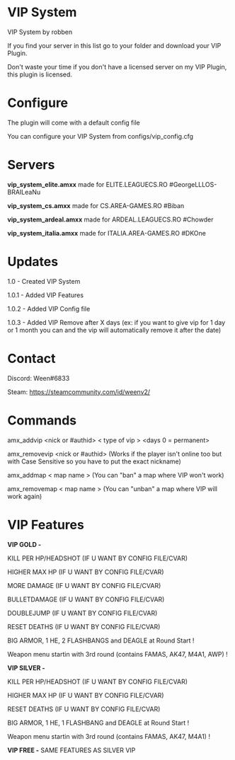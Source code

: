 # VIP System
VIP System by robben

If you find your server in this list go to your folder and download your VIP Plugin.

Don't waste your time if you don't have a licensed server on my VIP Plugin, this plugin is licensed.

# Configure

The plugin will come with a default config file

You can configure your VIP System from configs/vip_config.cfg

# Servers

**vip_system_elite.amxx** made for ELITE.LEAGUECS.RO #GeorgeLLLOS-BRAILeaNu

**vip_system_cs.amxx** made for CS.AREA-GAMES.RO #Biban

**vip_system_ardeal.amxx** made for ARDEAL.LEAGUECS.RO #Chowder

**vip_system_italia.amxx** made for ITALIA.AREA-GAMES.RO #DKOne

# Updates

1.0 - Created VIP System

1.0.1 - Added VIP Features

1.0.2 - Added VIP Config file

1.0.3 - Added VIP Remove after X days (ex: if you want to give vip for 1 day or 1 month you can and the vip will automatically remove it after the date)

# Contact

Discord: Ween#6833

Steam: https://steamcommunity.com/id/weenv2/

# Commands

amx_addvip <nick or #authid> < type of vip > <days 0 = permanent>
  
amx_removevip <nick or #authid> (Works if the player isn't online too but with Case Sensitive so you have to put the exact nickname)

amx_addmap < map name > (You can "ban" a map where VIP won't work)
  
amx_removemap < map name > (You can "unban" a map where VIP will work again)

# VIP Features

**VIP GOLD -**

KILL PER HP/HEADSHOT (IF U WANT BY CONFIG FILE/CVAR)

HIGHER MAX HP (IF U WANT BY CONFIG FILE/CVAR)

MORE DAMAGE (IF U WANT BY CONFIG FILE/CVAR)

BULLETDAMAGE (IF U WANT BY CONFIG FILE/CVAR)

DOUBLEJUMP (IF U WANT BY CONFIG FILE/CVAR)

RESET DEATHS (IF U WANT BY CONFIG FILE/CVAR)

BIG ARMOR, 1 HE, 2 FLASHBANGS and DEAGLE at Round Start !

Weapon menu startin with 3rd round (contains FAMAS, AK47, M4A1, AWP) !


**VIP SILVER -** 

KILL PER HP/HEADSHOT (IF U WANT BY CONFIG FILE/CVAR)

HIGHER MAX HP (IF U WANT BY CONFIG FILE/CVAR)

RESET DEATHS (IF U WANT BY CONFIG FILE/CVAR)

BIG ARMOR, 1 HE, 1 FLASHBANG and DEAGLE at Round Start !

Weapon menu startin with 3rd round (contains FAMAS, AK47, M4A1) !

**VIP FREE -** SAME FEATURES AS SILVER VIP
